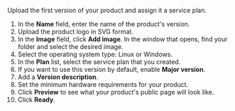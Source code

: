 Upload the first version of your product and assign it a service plan.

1. In the **Name** field, enter the name of the product's version.
1. Upload the product logo in SVG format.
1. In the **Image** field, click **Add image**. In the window that opens, find your folder and select the desired image.
1. Select the operating system type: Linux or Windows.
1. In the **Plan** list, select the service plan that you created.
1. If you want to use this version by default, enable **Major version**.
1. Add a **Version description**.
1. Set the minimum hardware requirements for your product.
1. Click **Preview** to see what your product's public page will look like.
1. Click **Ready**.

